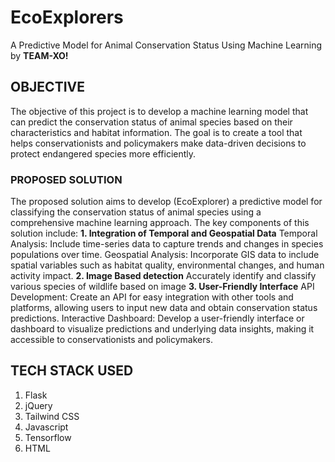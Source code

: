 # EcoExplorers
A Predictive Model for Animal Conservation Status Using Machine Learning by **TEAM-XO!**

## OBJECTIVE
The objective of this project is to develop a machine learning model that can predict the conservation status of animal species based on their characteristics and habitat information. The goal is to create a tool that helps conservationists and policymakers make data-driven decisions to protect endangered species more efficiently.

### PROPOSED SOLUTION
The proposed solution aims to develop (EcoExplorer) a predictive model for classifying the conservation status of animal species using a comprehensive machine learning approach. The key components of this solution include:
**1. Integration of Temporal and Geospatial Data**
Temporal Analysis: Include time-series data to capture trends and changes in species populations over time.
Geospatial Analysis: Incorporate GIS data to include spatial variables such as habitat quality, environmental changes, and human activity impact.
**2. Image Based detection**
Accurately identify and classify various species of wildlife based on image
**3. User-Friendly Interface**
API Development: Create an API for easy integration with other tools and platforms, allowing users to input new data and obtain conservation status predictions.
Interactive Dashboard: Develop a user-friendly interface or dashboard to visualize predictions and underlying data insights, making it accessible to conservationists and policymakers.

## TECH STACK USED 
1. Flask
2. jQuery
3. Tailwind CSS
4. Javascript
5. Tensorflow
6. HTML




